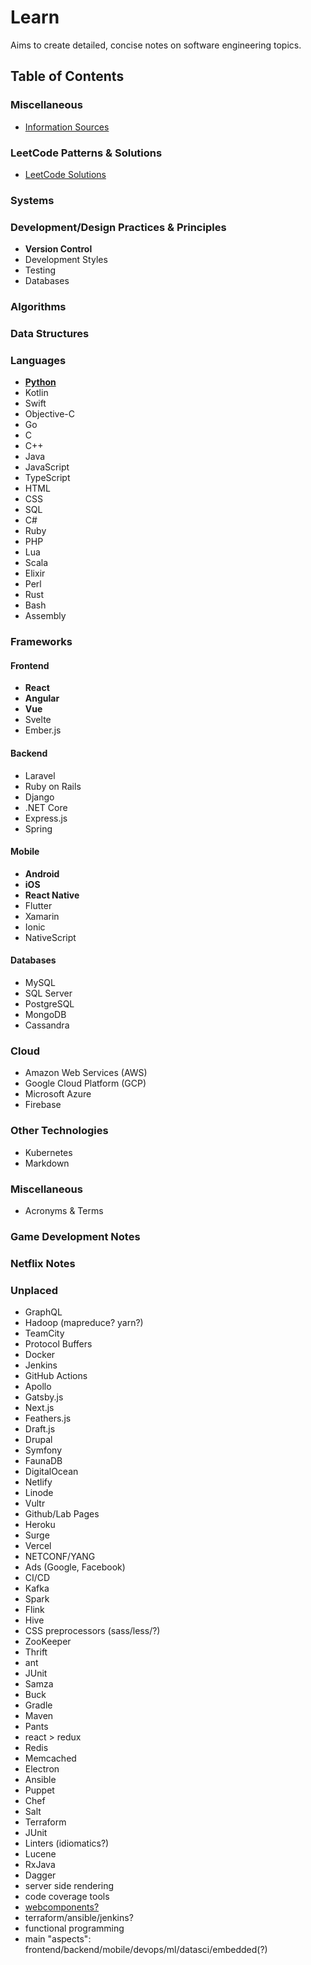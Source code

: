 # Learn
Aims to create detailed, concise notes on software engineering topics.

## Table of Contents
### Miscellaneous
* [Information Sources](https://github.com/citruseeds/learn/blob/master/posts/info-sources.md)
### LeetCode Patterns & Solutions
* [LeetCode Solutions](https://github.com/citruseeds/learn/blob/master/posts/leetcode-patterns-solutions/leetcode-solutions.md)
### Systems
### Development/Design Practices & Principles
* **Version Control**
* Development Styles
* Testing
* Databases
### Algorithms
### Data Structures
### Languages
* [**Python**](https://github.com/citruseeds/learn/blob/master/posts/languages/python.md)
* Kotlin
* Swift
* Objective-C
* Go
* C
* C++
* Java
* JavaScript
* TypeScript
* HTML
* CSS
* SQL
* C#
* Ruby
* PHP
* Lua
* Scala
* Elixir
* Perl
* Rust
* Bash
* Assembly
### Frameworks
#### Frontend
* **React**
* **Angular**
* **Vue**
* Svelte
* Ember.js
#### Backend
* Laravel
* Ruby on Rails
* Django
* .NET Core
* Express.js
* Spring
#### Mobile
* **Android**
* **iOS**
* **React Native**
* Flutter
* Xamarin
* Ionic
* NativeScript
#### Databases
* MySQL
* SQL Server
* PostgreSQL
* MongoDB
* Cassandra
### Cloud
* Amazon Web Services (AWS)
* Google Cloud Platform (GCP)
* Microsoft Azure
* Firebase
### Other Technologies
* Kubernetes
* Markdown
### Miscellaneous
* Acronyms & Terms
### Game Development Notes
### Netflix Notes
### Unplaced
* GraphQL
* Hadoop (mapreduce? yarn?)
* TeamCity
* Protocol Buffers
* Docker
* Jenkins
* GitHub Actions
* Apollo
* Gatsby.js
* Next.js
* Feathers.js
* Draft.js
* Drupal
* Symfony
* FaunaDB
* DigitalOcean
* Netlify
* Linode
* Vultr
* Github/Lab Pages
* Heroku
* Surge
* Vercel
* NETCONF/YANG
* Ads (Google, Facebook)
* CI/CD
* Kafka
* Spark
* Flink
* Hive
* CSS preprocessors (sass/less/?)
* ZooKeeper
* Thrift
* ant
* JUnit
* Samza
* Buck
* Gradle
* Maven
* Pants
* react > redux
* Redis
* Memcached
* Electron
* Ansible
* Puppet
* Chef
* Salt
* Terraform
* JUnit
* Linters (idiomatics?)
* Lucene
* RxJava
* Dagger
* server side rendering
* code coverage tools
* [webcomponents?](https://www.webcomponents.org/)
* terraform/ansible/jenkins?
* functional programming
* main "aspects": frontend/backend/mobile/devops/ml/datasci/embedded(?)